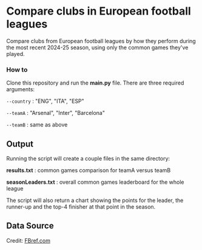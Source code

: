 # Compare clubs in European football leagues
Compare clubs from European football leagues by how they perform during the most recent 2024-25 season, using only the common games they've played.

### How to 
Clone this repository and run the **main.py** file. There are three required arguments: 

 `--country` : "ENG", "ITA", "ESP" 
 
 `--teamA` : "Arsenal", "Inter", "Barcelona"
 
 `--teamB` : same as above 

## Output
Running the script will create a couple files in the same directory: 

   **results.txt** : common games comparison for teamA versus teamB 

   **seasonLeaders.txt** : overall common games leaderboard for the whole league 

The script will also return a chart showing the points for the leader, the runner-up and the top-4 finisher at that point in the season.  

## Data Source
Credit: [FBref.com](https://fbref.com/en/) 
